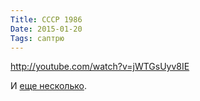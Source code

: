 ```yaml
---
Title: СССР 1986
Date: 2015-01-20
Tags: саптрю
---
```


http://youtube.com/watch?v=jWTGsUyv8IE

И [еще несколько](http://samsebeskazal.livejournal.com/348471.html).